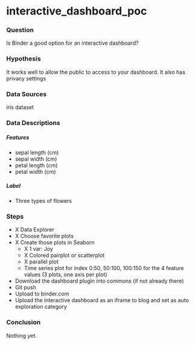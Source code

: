 # interactive_dashboard_poc

### Question

Is Binder a good option for an interactive dashboard?

### Hypothesis

It works well to allow the public to access to your dashboard.  It also has privacy settings

### Data Sources

iris dataset

### Data Descriptions

##### Features

- sepal length (cm)
- sepal width (cm)
- petal length (cm)
- petal width (cm)

##### Label

- Three types of flowers

### Steps

- X Data Explorer
- X Choose favorite plots
- X Create those plots in Seaborn
  - X 1 var: Joy  
  - X Colored pairplot or scatterplot
  - X parallel plot
  - Time series plot for index 0:50, 50:100, 100:150 for the 4 feature values (3 plots, one axis per plot)
- Download the dashboard plugin into commons (if not already there)
- Git push
- Upload to binder.com
- Upload the interactive dashboard as an iframe to blog and set as auto exploration category

### Conclusion

Nothing yet.
